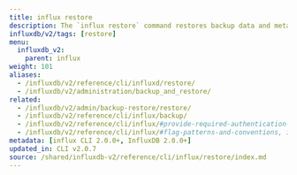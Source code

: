 ```yaml
---
title: influx restore
description: The `influx restore` command restores backup data and metadata from an InfluxDB backup directory.
influxdb/v2/tags: [restore]
menu:
  influxdb_v2:
    parent: influx
weight: 101
aliases:
  - /influxdb/v2/reference/cli/influxd/restore/
  - /influxdb/v2/administration/backup_and_restore/
related:
  - /influxdb/v2/admin/backup-restore/restore/
  - /influxdb/v2/reference/cli/influx/backup/
  - /influxdb/v2/reference/cli/influx/#provide-required-authentication-credentials, influx CLI—Provide required authentication credentials
  - /influxdb/v2/reference/cli/influx/#flag-patterns-and-conventions, influx CLI—Flag patterns and conventions
metadata: [influx CLI 2.0.0+, InfluxDB 2.0.0+]
updated_in: CLI v2.0.7
source: /shared/influxdb-v2/reference/cli/influx/restore/index.md
---
```


<!-- The content for this file is located at
// SOURCE content/shared/influxdb-v2/reference/cli/influx/restore/index.md -->
